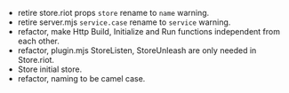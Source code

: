 - retire store.riot props `store` rename to `name` warning.
- retire server.mjs `service.case` rename to `service` warning.
- refactor, make Http Build, Initialize and Run functions independent from each other.
- refactor, plugin.mjs StoreListen, StoreUnleash are only needed in Store.riot.
- Store initial store.
- refactor, naming to be camel case.
